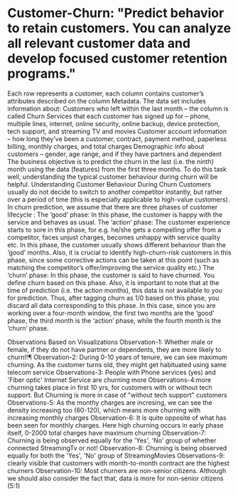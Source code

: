 # Customer-Churn: "Predict behavior to retain customers. You can analyze all relevant customer data and develop focused customer retention programs."
Each row represents a customer, each column contains customer’s attributes described on the column Metadata.  The data set includes information about:  Customers who left within the last month – the column is called Churn Services that each customer has signed up for – phone, multiple lines, internet, online security, online backup, device protection, tech support, and streaming TV and movies Customer account information – how long they’ve been a customer, contract, payment method, paperless billing, monthly charges, and total charges Demographic info about customers – gender, age range, and if they have partners and dependent
The business objective is to predict the churn in the last (i.e. the ninth) month using the data (features) from the first three months. To do this task well, understanding the typical customer behaviour during churn will be helpful.
Understanding Customer Behaviour During Churn Customers usually do not decide to switch to another competitor instantly, but rather over a period of time (this is especially applicable to high-value customers). In churn prediction, we assume that there are three phases of customer lifecycle :
The ‘good’ phase: In this phase, the customer is happy with the service and behaves as usual.
The ‘action’ phase: The customer experience starts to sore in this phase, for e.g. he/she gets a compelling offer from a competitor, faces unjust charges, becomes unhappy with service quality etc. In this phase, the customer usually shows different behaviour than the ‘good’ months. Also, it is crucial to identify high-churn-risk customers in this phase, since some corrective actions can be taken at this point (such as matching the competitor’s offer/improving the service quality etc.)
The ‘churn’ phase: In this phase, the customer is said to have churned. You define churn based on this phase. Also, it is important to note that at the time of prediction (i.e. the action months), this data is not available to you for prediction. Thus, after tagging churn as 1/0 based on this phase, you discard all data corresponding to this phase.
In this case, since you are working over a four-month window, the first two months are the ‘good’ phase, the third month is the ‘action’ phase, while the fourth month is the ‘churn’ phase.


Observations Based on Visualizations
Observation-1: Whether male or female, if they do not have partner or dependents, they are more likely to churn!!¶
Observation-2: During 0-10 years of tenure, we can see maximum churning. As the customer turns old, they might get habituated using same telecom service
Observations-3: People with Phone services (yes) and 'Fiber optic' Internet Service are churning more
Observations-4:more churning takes place in first 10 yrs, for customers with or without tech support. But Churning is more in case of "without tech support" customers
Observations-5: As the monthy charges are incresing, we can see the density increasing too (60-120), which means more churning with increasing monthly charges
Observation-6: It is quite opposite of what has been seen for monthly charges. Here high churning occurs in early phase itself, 0-2000 total charges have maximum churning
Observation-7: Churning is being observed equally for the 'Yes', 'No' group of whether connected StreamingTv or not!
Observation-8: Churning is being observed equally for both the 'Yes', 'No' group of StreamingMovies
Observations-9: clearly visible that customers with month-to-month contract are the highest churners
Observation-10: Most churners are non-senior citizens. Although we should also consider the fact that, data is more for non-senior citizens (5:1)
